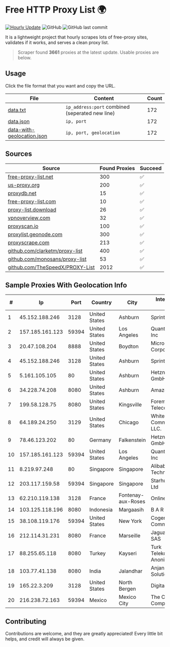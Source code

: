 
# Free HTTP Proxy List 🌍

[![Hourly Update](https://github.com/mertguvencli/http-proxy-list/actions/workflows/main.yml/badge.svg?branch=main)](https://github.com/mertguvencli/http-proxy-list/actions/workflows/main.yml)
![GitHub](https://img.shields.io/github/license/mertguvencli/http-proxy-list)
![GitHub last commit](https://img.shields.io/github/last-commit/mertguvencli/http-proxy-list)

It is a lightweight project that hourly scrapes lots of free-proxy sites, validates if it works, and serves a clean proxy list.


> Scraper found **3661** proxies at the latest update. Usable proxies are below.

## Usage

Click the file format that you want and copy the URL.


|File|Content|Count|
|----|-------|-----|
|[data.txt](https://raw.githubusercontent.com/mertguvencli/http-proxy-list/main/proxy-list/data.txt)|`ip_address:port` combined (seperated new line)|172|
|[data.json](https://raw.githubusercontent.com/mertguvencli/http-proxy-list/main/proxy-list/data.json)|`ip, port`|172|
|[data-with-geolocation.json](https://raw.githubusercontent.com/mertguvencli/http-proxy-list/main/proxy-list/data-with-geolocation.json)|`ip, port, geolocation`|172|

## Sources

|Source|Found Proxies|Succeed|
|------|-------------|-------|
|[free-proxy-list.net](https://free-proxy-list.net)|300|✅|
|[us-proxy.org](https://www.us-proxy.org)|200|✅|
|[proxydb.net](http://proxydb.net)|15|✅|
|[free-proxy-list.com](https://free-proxy-list.com/?page=&port=&type%5B%5D=http&type%5B%5D=https&up_time=0&search=Search)|10|✅|
|[proxy-list.download](https://www.proxy-list.download/HTTP)|26|✅|
|[vpnoverview.com](https://vpnoverview.com/privacy/anonymous-browsing/free-proxy-servers)|32|✅|
|[proxyscan.io](https://www.proxyscan.io)|100|✅|
|[proxylist.geonode.com](https://proxylist.geonode.com/api/proxy-list?limit=300&page=1&sort_by=lastChecked&sort_type=desc&protocols=http,https)|300|✅|
|[proxyscrape.com](https://api.proxyscrape.com/v2/?request=displayproxies&protocol=http&timeout=10000&country=all&ssl=all&anonymity=all)|213|✅|
|[github.com/clarketm/proxy-list](https://raw.githubusercontent.com/clarketm/proxy-list/master/proxy-list-raw.txt)|400|✅|
|[github.com/monosans/proxy-list](https://raw.githubusercontent.com/monosans/proxy-list/main/proxies/http.txt)|53|✅|
|[github.com/TheSpeedX/PROXY-List](https://raw.githubusercontent.com/TheSpeedX/PROXY-List/master/http.txt)|2012|✅|


## Sample Proxies With Geolocation Info

|#|Ip|Port|Country|City|Internet Service Provider|
|-|--|----|-------|----|-------------------------|
|1|45.152.188.246|3128|United States|Ashburn|Sprint|
|2|157.185.161.123|59394|United States|Los Angeles|Quantil Networks Inc|
|3|20.47.108.204|8888|United States|Boydton|Microsoft Corporation|
|4|45.152.188.246|3128|United States|Ashburn|Sprint|
|5|5.161.105.105|80|United States|Ashburn|Hetzner Online GmbH|
|6|34.228.74.208|8080|United States|Ashburn|Amazon.com, Inc.|
|7|199.58.128.75|8080|United States|Kingsville|Foremost Telecommunications|
|8|64.189.24.250|3129|United States|Chicago|WhiteSky Communications, LLC.|
|9|78.46.123.202|80|Germany|Falkenstein|Hetzner Online GmbH|
|10|157.185.161.123|59394|United States|Los Angeles|Quantil Networks Inc|
|11|8.219.97.248|80|Singapore|Singapore|Alibaba (US) Technology Co., Ltd.|
|12|203.117.159.58|59394|Singapore|Singapore|Starhub Internet Pte Ltd|
|13|62.210.119.138|3128|France|Fontenay-aux-Roses|Online S.A.S.|
|14|103.125.118.196|8080|Indonesia|Margaasih|B A R A Y A|
|15|38.108.119.176|59394|United States|New York|Cogent Communications|
|16|212.114.31.231|8080|France|Marseille|Jaguar Network SAS|
|17|88.255.65.118|8080|Turkey|Kayseri|Turk Telekomunikasyon Anonim Sirketi|
|18|103.77.41.138|8080|India|Jalandhar|Anjani Broadband Solutions Pvt Ltd|
|19|165.22.3.209|3128|United States|North Bergen|DigitalOcean, LLC|
|20|216.238.72.163|59394|Mexico|Mexico City|The Constant Company|



## Contributing

Contributions are welcome, and they are greatly appreciated! Every
little bit helps, and credit will always be given.

